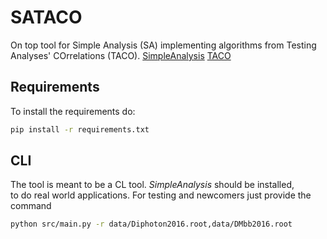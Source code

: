 # SATACO
On top tool for Simple Analysis (SA) implementing algorithms from Testing Analyses' COrrelations (TACO).
[SimpleAnalysis](https://simpleanalysis.docs.cern.ch)
[TACO](https://gitlab.com/t-a-c-o/)

## Requirements

To install the requirements do:
```sh
pip install -r requirements.txt
```

## CLI

The tool is meant to be a CL tool. _SimpleAnalysis_ should be installed,<br>
to do real world applications. For testing and newcomers just provide the <br>
command 
```sh
python src/main.py -r data/Diphoton2016.root,data/DMbb2016.root
```

